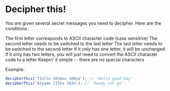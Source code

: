 # Decipher this!

You are given several secret messages you need to decipher. Here are the conditions:

The first letter corresponds to ASCII character code (case sensitive)
The second letter needs to be switched to the last letter
The last letter needs to be switched to the second letter
If it only has one letter, it will be unchanged
If it only has two letters, you will just need to convert the ASCII character code to a letter
Keepin' it simple -- there are no special characters

Example:
```Javascript
decipherThis('72olle 103doo 100ya'); // 'Hello good day'
decipherThis('82yade 115te 103o'); // 'Ready set go'
```